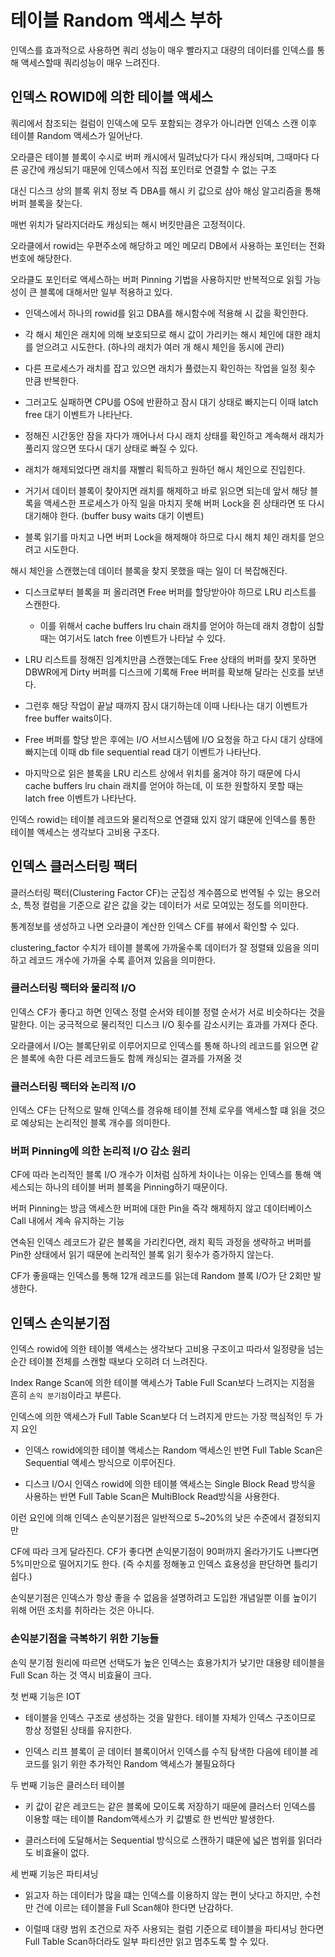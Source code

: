 # 테이블 Random 액세스 부하

인덱스를 효과적으로 사용하면 쿼리 성능이 매우 빨라지고 대량의 데이터를 인덱스를 통해 액세스할때 쿼리성능이 매우 느려진다.

## 인덱스 ROWID에 의한 테이블 액세스

쿼리에서 참조되는 컬럼이 인덱스에 모두 포함되는 경우가 아니라면 인덱스 스캔 이후 테이블 Random 액세스가 일어난다.

오라클은 테이블 블록이 수시로 버퍼 캐시에서 밀려났다가 다시 캐싱되며, 그때마다 다른 공간에 캐싱되기 때문에 인덱스에서 직접 포인터로 연결할 수 없는 구조

대신 디스크 상의 블록 위치 정보 즉 DBA를 해시 키 값으로 삼아 해싱 알고리즘을 통해 버퍼 블록을 찾는다.

매번 위치가 달라지더라도 캐싱되는 해시 버킷만큼은 고정적이다.

오라클에서 rowid는 우편주소에 해당하고 메인 메모리 DB에서 사용하는 포인터는 전화번호에 해당한다.

오라클도 포인터로 액세스하는 버퍼 Pinning 기법을 사용하지만 반복적으로 읽힐 가능성이 큰 블록에 대해서만 일부 적용하고 있다.

-   인덱스에서 하나의 rowid를 읽고 DBA를 해시함수에 적용해 시 값을 확인한다.

-   각 해시 체인은 래치에 의해 보호되므로 해시 값이 가리키는 해시 체인에 대한 래치를 얻으려고 시도한다. (하나의 래치가 여러 개 해시 체인을 동시에 관리)

-   다른 프로세스가 래치를 잡고 있으면 래치가 풀렸는지 확인하는 작업을 일정 횟수 만큼 반복한다.

-   그러고도 실패하면 CPU를 OS에 반환하고 잠시 대기 상태로 빠지는디 이때 latch free 대기 이벤트가 나타난다.

-   정해진 시간동안 잠을 자다가 깨어나서 다시 래치 상태를 확인하고 계속해서 래치가 풀리지 않으면 또다시 대기 상태로 빠질 수 있다.

-   래치가 해제되었다면 래치를 재빨리 획득하고 원하던 해시 체인으로 진입힌다.

-   거기서 데이터 블록이 찾아지면 래치를 해제하고 바로 읽으면 되는데 앞서 해당 블록을 액세스한 프로세스가 아직 일을 마치지 못해 버퍼 Lock을 쥔 상태라면 또 다시 대기해야 한다. (buffer busy waits 대기 이벤트)

-   블록 읽기를 마치고 나면 버퍼 Lock을 해제해야 하므로 다시 해치 체인 래치를 얻으려고 시도한다.

해시 체인을 스캔했는데 데이터 블록을 찾지 못했을 때는 일이 더 복잡해진다.

-   디스크로부터 블록을 퍼 올리려면 Free 버퍼를 할당받아야 하므로 LRU 리스트를 스캔한다.

    -   이를 위해서 cache buffers lru chain 래치를 얻어야 하는데 래치 경합이 심할때는 여기서도 latch free 이벤트가 나타날 수 있다.

-   LRU 리스트를 정해진 임계치만큼 스캔했는데도 Free 상태의 버퍼를 찾지 못하면 DBWR에게 Dirty 버퍼를 디스크에 기록해 Free 버퍼를 확보해 달라는 신호를 보낸다.

-   그런후 해당 작업이 끝날 때까지 잠시 대기하는데 이때 나타나는 대기 이벤트가 free buffer waits이다.

-   Free 버퍼를 할당 받은 후에는 I/O 서브시스템에 I/O 요청을 하고 다시 대기 상태에 빠지는데 이때 db file sequential read 대기 이벤트가 나타난다.

-   마지막으로 읽은 블록을 LRU 리스트 상에서 위치를 옮겨야 하기 때문에 다시 cache buffers lru chain 래치를 얻어야 하는데, 이 또한 원할하지 못할 때는 latch free 이벤트가 나타난다.

인덱스 rowid는 테이블 레코드와 물리적으로 연결돼 있지 않기 떄문에 인덱스를 통한 테이블 액세스는 생각보다 고비용 구조다.

## 인덱스 클러스터링 팩터

클러스터링 팩터(Clustering Factor CF)는 군집성 계수쯤으로 번역될 수 있는 용오러소, 특정 컬럼을 기준으로 같은 값을 갖는 데이터가 서로 모여있는 정도를 의미한다.

통계정보를 생성하고 나면 오라클이 계산한 인덱스 CF를 뷰에서 확인할 수 있다.

clustering_factor 수치가 테이블 블록에 가까울수록 데이터가 잘 정렬돼 있음을 의미하고 레코드 개수에 가까울 수록 흩어져 있음을 의미한다.

### 클러스터링 팩터와 물리적 I/O

인덱스 CF가 좋다고 하면 인덱스 정렬 순서와 테이블 정렬 순서가 서로 비슷하다는 것을 말한다. 이는 궁극적으로 물리적인 디스크 I/O 횟수를 감소시키는 효과를 가져다 준다.

오라클에서 I/O는 블록단위로 이루어지므로 인덱스를 통해 하나의 레코드를 읽으면 같은 블록에 속한 다른 레코드들도 함께 캐싱되는 결과를 가져올 것

### 클러스터링 팩터와 논리적 I/O

인덱스 CF는 단적으로 말해 인덱스를 경유해 테이블 전체 로우를 액세스할 떄 읽을 것으로 예상되는 논리적인 블록 개수를 의미한다.

### 버퍼 Pinning에 의한 논리적 I/O 감소 원리

CF에 따라 논리적인 블록 I/O 개수가 이처럼 심하게 차이나는 이유는 인덱스를 통해 액세스되는 하나의 테이블 버퍼 블록을 Pinning하기 때문이다.

버퍼 Pinning는 방금 액세스한 버퍼에 대한 Pin을 즉각 해제하지 않고 데이터베이스 Call 내에서 계속 유지하는 기능

연속된 인덱스 레코드가 같은 블록을 가리킨다면, 래치 획득 과정을 생략하고 버퍼를 Pin한 상태에서 읽기 때문에 논리적인 블록 읽기 횟수가 증가하지 않는다.

CF가 좋을때는 인덱스를 통해 12개 레코드를 읽는데 Random 블록 I/O가 단 2회만 발생한다.

## 인덱스 손익분기점

인덱스 rowid에 의한 테이블 액세스는 생각보다 고비용 구조이고 따라서 일정량을 넘는 순간 테이블 전체를 스캔할 때보다 오히려 더 느려진다.

Index Range Scan에 의한 테이블 액세스가 Table Full Scan보다 느려지는 지점을 흔히 `손익 분기점`이라고 부른다.

인덱스에 의한 액세스가 Full Table Scan보다 더 느려지게 만드는 가장 핵심적인 두 가지 요인

-   인덱스 rowid에의한 테이블 액세스는 Random 액세스인 반면 Full Table Scan은 Sequential 액세스 방식으로 이루어진다.

-   디스크 I/O시 인덱스 rowid에 의한 테이블 액세스는 Single Block Read 방식을 사용하는 반면 Full Table Scan은 MultiBlock Read방식을 사용한다.

이런 요인에 의해 인덱스 손익분기점은 일반적으로 5~20%의 낮은 수준에서 결정되지만

CF에 따라 크게 달라진다. CF가 좋다면 손익분기점이 90퍼까지 올라가기도 나쁘다면 5%미만으로 떨어지기도 한다. (즉 수치를 정해놓고 인덱스 효용성을 판단하면 틀리기 쉽다.)

손익분기점은 인덱스가 항상 좋을 수 없음을 설명하려고 도입한 개념일뿐 이를 높이기 위해 어떤 조치를 취하라는 것은 아니다.

### 손익분기점을 극복하기 위한 기능들

손익 분기점 원리에 따르면 선택도가 높은 인덱스는 효용가치가 낮기만 대용량 테이블을 Full Scan 하는 것 역시 비효율이 크다.

첫 번째 기능은 IOT

-   테이블을 인덱스 구조로 생성하는 것을 말한다. 테이블 자체가 인덱스 구조이므로 항상 정렬된 상태를 유지한다.

-   인덱스 리프 블록이 곧 데이터 블록이어서 인덱스를 수직 탐색한 다음에 테이블 레코드를 읽기 위한 추가적인 Random 액세스가 불필요하다

두 번째 기능은 클러스터 테이블

-   키 값이 같은 레코드는 같은 블록에 모이도록 저장하기 때문에 클러스터 인덱스를 이용할 때는 테이블 Random액세스가 키 값별로 한 번씩만 발생한다.

-   클러스터에 도달해서는 Sequential 방식으로 스캔하기 떄문에 넓은 범위를 읽더라도 비효율이 없다.

세 번째 기능은 파티셔닝

-   읽고자 하는 데이터가 많을 떄는 인덱스를 이용하지 않는 편이 낫다고 하지만, 수천만 건에 이르는 테이블을 Full Scan해야 한다면 난감하다.

-   이럴때 대량 범위 조건으로 자주 사용되는 컬럼 기준으로 테이블을 파티셔닝 한다면 Full Table Scan하더라도 일부 파티션만 읽고 멈추도록 할 수 있다.
